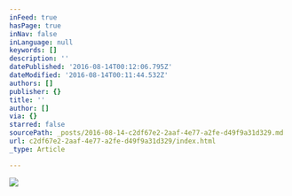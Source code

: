 ```yaml
---
inFeed: true
hasPage: true
inNav: false
inLanguage: null
keywords: []
description: ''
datePublished: '2016-08-14T00:12:06.795Z'
dateModified: '2016-08-14T00:11:44.532Z'
authors: []
publisher: {}
title: ''
author: []
via: {}
starred: false
sourcePath: _posts/2016-08-14-c2df67e2-2aaf-4e77-a2fe-d49f9a31d329.md
url: c2df67e2-2aaf-4e77-a2fe-d49f9a31d329/index.html
_type: Article

---
```

![](https://the-grid-user-content.s3-us-west-2.amazonaws.com/d2b17db7-0a50-4174-9f75-68845d480b36.jpg)